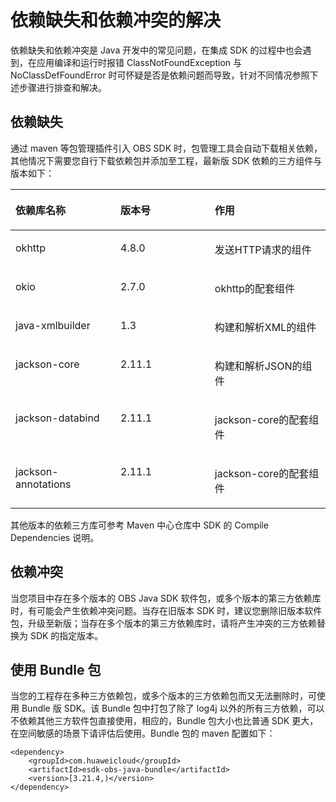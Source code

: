# 依赖缺失和依赖冲突的解决<a name="obs_21_0303"></a>

依赖缺失和依赖冲突是 Java 开发中的常见问题，在集成 SDK 的过程中也会遇到，在应用编译和运行时报错 ClassNotFoundException 与  NoClassDefFoundError 时可怀疑是否是依赖问题而导致，针对不同情况参照下述步骤进行排查和解决。

## 依赖缺失<a name="section1168245414421"></a>

通过 maven 等包管理插件引入 OBS SDK 时，包管理工具会自动下载相关依赖，其他情况下需要您自行下载依赖包并添加至工程，最新版 SDK 依赖的三方组件与版本如下：

<a name="table612915234213"></a>
<table><thead align="left"><tr id="row713082312216"><th class="cellrowborder" valign="top" width="33.33333333333333%" id="mcps1.1.4.1.1"><p id="p19130202313215"><a name="p19130202313215"></a><a name="p19130202313215"></a>依赖库名称</p>
</th>
<th class="cellrowborder" valign="top" width="29.92299229922992%" id="mcps1.1.4.1.2"><p id="p161303231213"><a name="p161303231213"></a><a name="p161303231213"></a>版本号</p>
</th>
<th class="cellrowborder" valign="top" width="36.743674367436746%" id="mcps1.1.4.1.3"><p id="p18130323172111"><a name="p18130323172111"></a><a name="p18130323172111"></a>作用</p>
</th>
</tr>
</thead>
<tbody><tr id="row131301423142115"><td class="cellrowborder" valign="top" width="33.33333333333333%" headers="mcps1.1.4.1.1 "><p id="p1913092315218"><a name="p1913092315218"></a><a name="p1913092315218"></a>okhttp</p>
</td>
<td class="cellrowborder" valign="top" width="29.92299229922992%" headers="mcps1.1.4.1.2 "><p id="p31301223162110"><a name="p31301223162110"></a><a name="p31301223162110"></a>4.8.0</p>
</td>
<td class="cellrowborder" valign="top" width="36.743674367436746%" headers="mcps1.1.4.1.3 "><p id="p2130223162115"><a name="p2130223162115"></a><a name="p2130223162115"></a>发送HTTP请求的组件</p>
</td>
</tr>
<tr id="row10130132312115"><td class="cellrowborder" valign="top" width="33.33333333333333%" headers="mcps1.1.4.1.1 "><p id="p19130223202110"><a name="p19130223202110"></a><a name="p19130223202110"></a>okio</p>
</td>
<td class="cellrowborder" valign="top" width="29.92299229922992%" headers="mcps1.1.4.1.2 "><p id="p7130142392110"><a name="p7130142392110"></a><a name="p7130142392110"></a>2.7.0</p>
</td>
<td class="cellrowborder" valign="top" width="36.743674367436746%" headers="mcps1.1.4.1.3 "><p id="p10130123192112"><a name="p10130123192112"></a><a name="p10130123192112"></a>okhttp的配套组件</p>
</td>
</tr>
<tr id="row13383104818301"><td class="cellrowborder" valign="top" width="33.33333333333333%" headers="mcps1.1.4.1.1 "><p id="p10383104815307"><a name="p10383104815307"></a><a name="p10383104815307"></a>java-xmlbuilder</p>
</td>
<td class="cellrowborder" valign="top" width="29.92299229922992%" headers="mcps1.1.4.1.2 "><p id="p63841848123018"><a name="p63841848123018"></a><a name="p63841848123018"></a>1.3</p>
</td>
<td class="cellrowborder" valign="top" width="36.743674367436746%" headers="mcps1.1.4.1.3 "><p id="p1384348153018"><a name="p1384348153018"></a><a name="p1384348153018"></a>构建和解析XML的组件</p>
</td>
</tr>
<tr id="row1150854673118"><td class="cellrowborder" valign="top" width="33.33333333333333%" headers="mcps1.1.4.1.1 "><p id="p1850814617312"><a name="p1850814617312"></a><a name="p1850814617312"></a>jackson-core</p>
</td>
<td class="cellrowborder" valign="top" width="29.92299229922992%" headers="mcps1.1.4.1.2 "><p id="p8508246163116"><a name="p8508246163116"></a><a name="p8508246163116"></a>2.11.1</p>
</td>
<td class="cellrowborder" valign="top" width="36.743674367436746%" headers="mcps1.1.4.1.3 "><p id="p115081846183120"><a name="p115081846183120"></a><a name="p115081846183120"></a>构建和解析JSON的组件</p>
</td>
</tr>
<tr id="row0416181014322"><td class="cellrowborder" valign="top" width="33.33333333333333%" headers="mcps1.1.4.1.1 "><p id="p164161410113217"><a name="p164161410113217"></a><a name="p164161410113217"></a>jackson-databind</p>
</td>
<td class="cellrowborder" valign="top" width="29.92299229922992%" headers="mcps1.1.4.1.2 "><p id="p10554102633218"><a name="p10554102633218"></a><a name="p10554102633218"></a>2.11.1</p>
</td>
<td class="cellrowborder" valign="top" width="36.743674367436746%" headers="mcps1.1.4.1.3 "><p id="p941615108324"><a name="p941615108324"></a><a name="p941615108324"></a>jackson-core的配套组件</p>
</td>
</tr>
<tr id="row196186177323"><td class="cellrowborder" valign="top" width="33.33333333333333%" headers="mcps1.1.4.1.1 "><p id="p4618181743215"><a name="p4618181743215"></a><a name="p4618181743215"></a>jackson-annotations</p>
</td>
<td class="cellrowborder" valign="top" width="29.92299229922992%" headers="mcps1.1.4.1.2 "><p id="p35631026133211"><a name="p35631026133211"></a><a name="p35631026133211"></a>2.11.1</p>
</td>
<td class="cellrowborder" valign="top" width="36.743674367436746%" headers="mcps1.1.4.1.3 "><p id="p26186174322"><a name="p26186174322"></a><a name="p26186174322"></a>jackson-core的配套组件</p>
</td>
</tr>
</tbody>
</table>

其他版本的依赖三方库可参考 Maven 中心仓库中 SDK 的 Compile Dependencies 说明。

## 依赖冲突<a name="section09819387016"></a>

当您项目中存在多个版本的 OBS Java SDK 软件包，或多个版本的第三方依赖库时，有可能会产生依赖冲突问题。当存在旧版本 SDK 时，建议您删除旧版本软件包，升级至新版；当存在多个版本的第三方依赖库时，请将产生冲突的三方依赖替换为 SDK 的指定版本。

## 使用 Bundle 包<a name="section193511829420"></a>

当您的工程存在多种三方依赖包，或多个版本的三方依赖包而又无法删除时，可使用 Bundle 版 SDK。该 Bundle 包中打包了除了 log4j 以外的所有三方依赖，可以不依赖其他三方软件包直接使用，相应的，Bundle 包大小也比普通 SDK 更大，在空间敏感的场景下请评估后使用。Bundle 包的 maven 配置如下：

```
<dependency>
    <groupId>com.huaweicloud</groupId>
    <artifactId>esdk-obs-java-bundle</artifactId>
    <version>[3.21.4,)</version>
</dependency>
```

